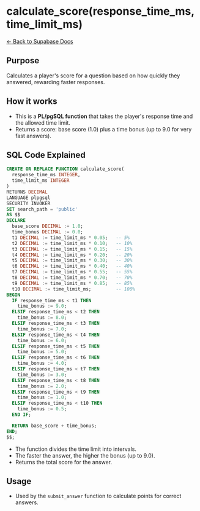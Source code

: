 # calculate_score(response_time_ms, time_limit_ms)

[← Back to Supabase Docs](./supabase.md)

## Purpose

Calculates a player's score for a question based on how quickly they answered, rewarding faster responses.

## How it works

- This is a **PL/pgSQL function** that takes the player's response time and the allowed time limit.
- Returns a score: base score (1.0) plus a time bonus (up to 9.0 for very fast answers).

## SQL Code Explained

```sql
CREATE OR REPLACE FUNCTION calculate_score(
  response_time_ms INTEGER,
  time_limit_ms INTEGER
)
RETURNS DECIMAL
LANGUAGE plpgsql
SECURITY INVOKER
SET search_path = 'public'
AS $$
DECLARE
  base_score DECIMAL := 1.0;
  time_bonus DECIMAL := 0.0;
  t1 DECIMAL := time_limit_ms * 0.05;   -- 5%
  t2 DECIMAL := time_limit_ms * 0.10;   -- 10%
  t3 DECIMAL := time_limit_ms * 0.15;   -- 15%
  t4 DECIMAL := time_limit_ms * 0.20;   -- 20%
  t5 DECIMAL := time_limit_ms * 0.30;   -- 30%
  t6 DECIMAL := time_limit_ms * 0.40;   -- 40%
  t7 DECIMAL := time_limit_ms * 0.55;   -- 55%
  t8 DECIMAL := time_limit_ms * 0.70;   -- 70%
  t9 DECIMAL := time_limit_ms * 0.85;   -- 85%
  t10 DECIMAL := time_limit_ms;         -- 100%
BEGIN
  IF response_time_ms < t1 THEN
    time_bonus := 9.0;
  ELSIF response_time_ms < t2 THEN
    time_bonus := 8.0;
  ELSIF response_time_ms < t3 THEN
    time_bonus := 7.0;
  ELSIF response_time_ms < t4 THEN
    time_bonus := 6.0;
  ELSIF response_time_ms < t5 THEN
    time_bonus := 5.0;
  ELSIF response_time_ms < t6 THEN
    time_bonus := 4.0;
  ELSIF response_time_ms < t7 THEN
    time_bonus := 3.0;
  ELSIF response_time_ms < t8 THEN
    time_bonus := 2.0;
  ELSIF response_time_ms < t9 THEN
    time_bonus := 1.0;
  ELSIF response_time_ms < t10 THEN
    time_bonus := 0.5;
  END IF;

  RETURN base_score + time_bonus;
END;
$$;
```

- The function divides the time limit into intervals.
- The faster the answer, the higher the bonus (up to 9.0).
- Returns the total score for the answer.

## Usage

- Used by the `submit_answer` function to calculate points for correct answers.
